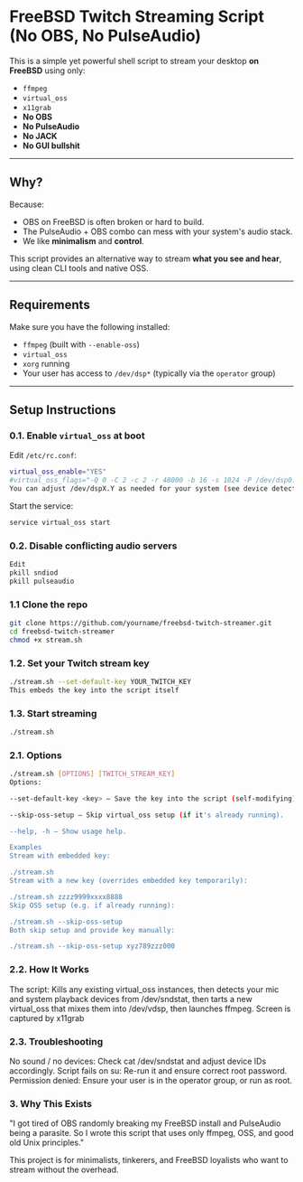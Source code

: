 # FreeBSD Twitch Streaming Script (No OBS, No PulseAudio)

This is a simple yet powerful shell script to stream your desktop **on FreeBSD** using only:

- `ffmpeg`
- `virtual_oss`
- `x11grab`
- **No OBS**
- **No PulseAudio**
- **No JACK**
- **No GUI bullshit**

---

## Why?

Because:
- OBS on FreeBSD is often broken or hard to build.
- The PulseAudio + OBS combo can mess with your system's audio stack.
- We like **minimalism** and **control**.

This script provides an alternative way to stream **what you see and hear**, using clean CLI tools and native OSS.

---

## Requirements

Make sure you have the following installed:

- `ffmpeg` (built with `--enable-oss`)
- `virtual_oss`
- `xorg` running
- Your user has access to `/dev/dsp*` (typically via the `operator` group)

---

## Setup Instructions

### 0.1. Enable `virtual_oss` at boot

Edit `/etc/rc.conf`:

```sh
virtual_oss_enable="YES"
#virtual_oss_flags="-Q 0 -C 2 -c 2 -r 48000 -b 16 -s 1024 -P /dev/dsp0.1 -R /dev/null -d vdsp -l dsp"
You can adjust /dev/dspX.Y as needed for your system (see device detection below).
```
Start the service:
```sh
service virtual_oss start
```
### 0.2. Disable conflicting audio servers
```sh
Edit
pkill sndiod
pkill pulseaudio
```

### 1.1 Clone the repo
```sh
git clone https://github.com/yourname/freebsd-twitch-streamer.git
cd freebsd-twitch-streamer
chmod +x stream.sh
```
### 1.2. Set your Twitch stream key
```sh
./stream.sh --set-default-key YOUR_TWITCH_KEY
This embeds the key into the script itself
```
### 1.3. Start streaming
```sh
./stream.sh
```
### 2.1.  Options
```sh
./stream.sh [OPTIONS] [TWITCH_STREAM_KEY]
Options:

--set-default-key <key> — Save the key into the script (self-modifying).

--skip-oss-setup — Skip virtual_oss setup (if it's already running).

--help, -h — Show usage help.

Examples
Stream with embedded key:

./stream.sh
Stream with a new key (overrides embedded key temporarily):

./stream.sh zzzz9999xxxx8888
Skip OSS setup (e.g. if already running):

./stream.sh --skip-oss-setup
Both skip setup and provide key manually:

./stream.sh --skip-oss-setup xyz789zzz000
```
### 2.2. How It Works
The script:
Kills any existing virtual_oss instances, then detects your mic and system playback devices from /dev/sndstat, then tarts a new virtual_oss that mixes them into /dev/vdsp, then launches ffmpeg. Screen is captured by x11grab

### 2.3. Troubleshooting
No sound / no devices: Check cat /dev/sndstat and adjust device IDs accordingly.
Script fails on su: Re-run it and ensure correct root password.
Permission denied: Ensure your user is in the operator group, or run as root.

### 3. Why This Exists
"I got tired of OBS randomly breaking my FreeBSD install and PulseAudio being a parasite. So I wrote this script that uses only ffmpeg, OSS, and good old Unix principles."

This project is for minimalists, tinkerers, and FreeBSD loyalists who want to stream without the overhead.


